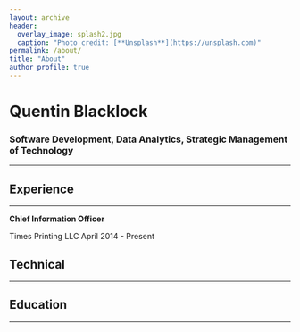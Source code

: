 ```yaml
---
layout: archive
header: 
  overlay_image: splash2.jpg
  caption: "Photo credit: [**Unsplash**](https://unsplash.com)"
permalink: /about/
title: "About"
author_profile: true
---
```


# Quentin Blacklock

### Software Development, Data Analytics, Strategic Management of Technology
_____

## Experience
_____

**Chief Information Officer**

Times Printing LLC    April 2014 - Present



## Technical
_____


## Education
_____